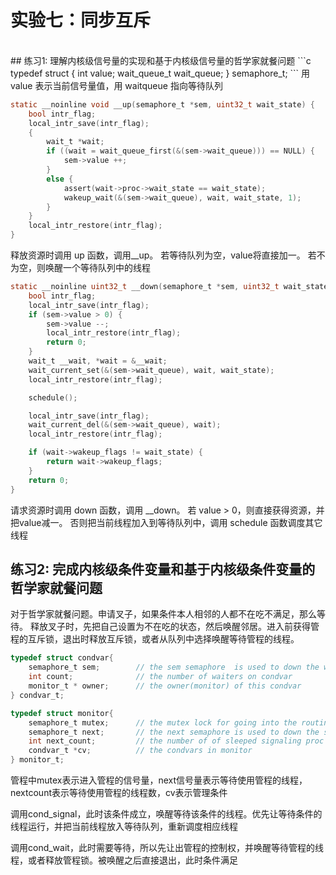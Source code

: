 # 实验七：同步互斥
<br/>
## 练习1: 理解内核级信号量的实现和基于内核级信号量的哲学家就餐问题
```c
typedef struct {
    int value;
    wait_queue_t wait_queue;
} semaphore_t;
```
用 value 表示当前信号量值，用 waitqueue 指向等待队列

```c
static __noinline void __up(semaphore_t *sem, uint32_t wait_state) {
    bool intr_flag;
    local_intr_save(intr_flag);
    {
        wait_t *wait;
        if ((wait = wait_queue_first(&(sem->wait_queue))) == NULL) {
            sem->value ++;
        }
        else {
            assert(wait->proc->wait_state == wait_state);
            wakeup_wait(&(sem->wait_queue), wait, wait_state, 1);
        }
    }
    local_intr_restore(intr_flag);
}
```
释放资源时调用 up 函数，调用__up。 若等待队列为空，value将直接加一。 若不为空，则唤醒一个等待队列中的线程
```c
static __noinline uint32_t __down(semaphore_t *sem, uint32_t wait_state) {
    bool intr_flag;
    local_intr_save(intr_flag);
    if (sem->value > 0) {
        sem->value --;
        local_intr_restore(intr_flag);
        return 0;
    }
    wait_t __wait, *wait = &__wait;
    wait_current_set(&(sem->wait_queue), wait, wait_state);
    local_intr_restore(intr_flag);

    schedule();

    local_intr_save(intr_flag);
    wait_current_del(&(sem->wait_queue), wait);
    local_intr_restore(intr_flag);

    if (wait->wakeup_flags != wait_state) {
        return wait->wakeup_flags;
    }
    return 0;
}
```
请求资源时调用 down 函数，调用 __down。 若 value > 0，则直接获得资源，并把value减一。 否则把当前线程加入到等待队列中，调用 schedule 函数调度其它线程

## 练习2: 完成内核级条件变量和基于内核级条件变量的哲学家就餐问题

对于哲学家就餐问题。申请叉子，如果条件本人相邻的人都不在吃不满足，那么等待。 释放叉子时，先把自己设置为不在吃的状态，然后唤醒邻居。进入前获得管程的互斥锁，退出时释放互斥锁，或者从队列中选择唤醒等待管程的线程。

```c
typedef struct condvar{
    semaphore_t sem;        // the sem semaphore  is used to down the waiting proc, and the signaling proc should up the waiting proc
    int count;              // the number of waiters on condvar
    monitor_t * owner;      // the owner(monitor) of this condvar
} condvar_t;

typedef struct monitor{
    semaphore_t mutex;      // the mutex lock for going into the routines in monitor, should be initialized to 1
    semaphore_t next;       // the next semaphore is used to down the signaling proc itself, and the other OR wakeuped waiting proc should wake up the sleeped signaling proc.
    int next_count;         // the number of of sleeped signaling proc
    condvar_t *cv;          // the condvars in monitor
} monitor_t;
```
管程中mutex表示进入管程的信号量，next信号量表示等待使用管程的线程，nextcount表示等待使用管程的线程数，cv表示管理条件

调用cond_signal，此时该条件成立，唤醒等待该条件的线程。优先让等待条件的线程运行，并把当前线程放入等待队列，重新调度相应线程

调用cond_wait，此时需要等待，所以先让出管程的控制权，并唤醒等待管程的线程，或者释放管程锁。被唤醒之后直接退出，此时条件满足